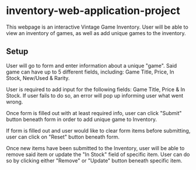 # inventory-web-application-project

This webpage is an interactive Vintage Game Inventory. User will be able to view an inventory of games, as well as add unique games to the inventory.

## Setup

User will go to form and enter information about a unique "game". Said game can have up to 5 different fields, including: Game Title, Price, In Stock, New/Used & Rarity.

User is required to add input for the following fields: Game Title, Price & In Stock. If user fails to do so, an error will pop up informing user what went wrong.

Once form is filled out with at least required info, user can click "Submit" button beneath form in order to add unique game to Inventory. 

If form is filled out and user would like to clear form items before submitting, user can click on "Reset" button beneath form.

Once new items have been submitted to the Inventory, user will be able to remove said item or update the "In Stock" field of specific item. User can do so by clicking either "Remove" or "Update" button beneath specific item.